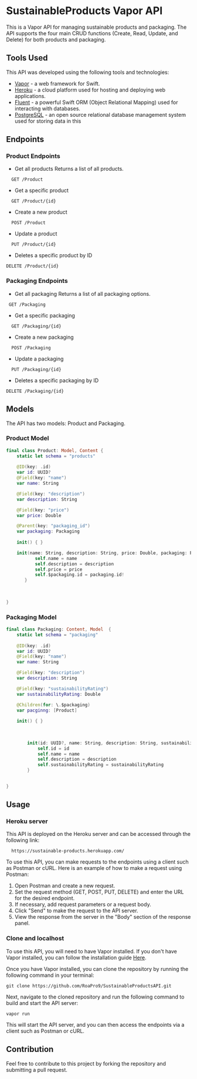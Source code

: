# SustainableProducts Vapor API
This is a Vapor API for managing sustainable products and packaging. The API supports the four main CRUD functions (Create, Read, Update, and Delete) for both products and packaging.
## Tools Used
This API was developed using the following tools and technologies:
* [Vapor](https://vapor.codes) - a web framework for Swift.
* [Heroku](https://dashboard.heroku.com/apps) - a cloud platform used for hosting and deploying web applications.
* [Fluent](https://docs.vapor.codes/fluent/overview/) - a powerful Swift ORM (Object Relational Mapping) used for interacting with databases.
* [PostgreSQL](https://www.postgresql.org) - an open source relational database management system used for storing data in this

## Endpoints
### Product Endpoints
* Get all products
Returns a list of all products.

```
  GET /Product
```
* Get a specific product

```
  GET /Product/{id}
```
* Create a new product

```
  POST /Product
```
* Update a product

```
  PUT /Product/{id}
```
* Deletes a specific product by ID

```
DELETE /Product/{id}
```

### Packaging Endpoints
* Get all packaging
Returns a list of all packaging options.

```
 GET /Packaging
```
* Get a specific packaging

```
  GET /Packaging/{id}
```
* Create a new packaging

```
  POST /Packaging
```
* Update a packaging

```
  PUT /Packaging/{id}
```
* Deletes a specific packaging by ID

```
DELETE /Packaging/{id}
```
## Models
The API has two models: Product and Packaging.

### Product Model

```swift
final class Product: Model, Content {
    static let schema = "products"
    
    @ID(key: .id)
    var id: UUID?
    @Field(key: "name")
    var name: String

    @Field(key: "description")
    var description: String

    @Field(key: "price")
    var price: Double

    @Parent(key: "packaging_id")
    var packaging: Packaging
    
    init() { }

    init(name: String, description: String, price: Double, packaging: Packaging) {
           self.name = name
           self.description = description
           self.price = price
           self.$packaging.id = packaging.id!
       }
    
    
    
}


```
### Packaging Model

```swift
final class Packaging: Content, Model  {
    static let schema = "packaging"
    
    @ID(key: .id)
    var id: UUID?
    @Field(key: "name")
    var name: String

    @Field(key: "description")
    var description: String

    @Field(key: "sustainabilityRating")
    var sustainabilityRating: Double

    @Children(for: \.$packaging)
    var pacginng: [Product]
    
    init() { }
    
    
  
        init(id: UUID?, name: String, description: String, sustainabilityRating: Double) {
            self.id = id
            self.name = name
            self.description = description
            self.sustainabilityRating = sustainabilityRating
        }
    

}

```
## Usage
### Heroku server
This API is deployed on the Heroku server and can be accessed through the following link:
```
  https://sustainable-products.herokuapp.com/

```
To use this API, you can make requests to the endpoints using a client such as Postman or cURL. Here is an example of how to make a request using Postman:
1. Open Postman and create a new request.
2. Set the request method (GET, POST, PUT, DELETE) and enter the URL for the desired endpoint.
3. If necessary, add request parameters or a request body.
4. Click "Send" to make the request to the API server.
5. View the response from the server in the "Body" section of the response panel.

### Clone and localhost 
To use this API, you will need to have Vapor installed. If you don't have Vapor installed, you can follow the installation guide [Here](https://docs.vapor.codes/install/macos/).

Once you have Vapor installed, you can clone the repository by running the following command in your terminal:
```
git clone https://github.com/RoaPro9/SustainableProductsAPI.git
```
Next, navigate to the cloned repository and run the following command to build and start the API server:
```
vapor run
```
This will start the API server, and you can then access the endpoints via a client such as Postman or cURL.

## Contribution

Feel free to contribute to this project by forking the repository and submitting a pull request.
